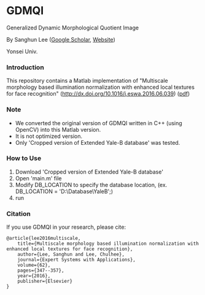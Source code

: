 # GDMQI
Generalized Dynamic Morphological Quotient Image

By Sanghun Lee ([Google Scholar](https://scholar.google.co.kr/citations?user=T9U4lCUAAAAJ), [Website](http://web.yonsei.ac.kr/nica))

Yonsei Univ.


### Introduction

This repository contains a Matlab implementation of "Multiscale morphology based illumination normalization with enhanced local textures for face recognition" (http://dx.doi.org/10.1016/j.eswa.2016.06.039) ([pdf](https://www.researchgate.net/profile/Sanghun_Lee14/publication/304144886_Multiscale_morphology_based_illumination_normalization_with_enhanced_local_textures_for_face_recognition/links/577b8da708aec3b7433656a3.pdf))


### Note

* We converted the original version of GDMQI written in C++ (using OpenCV) into this Matlab version.
* It is not optimized version. 
* Only 'Cropped version of Extended Yale-B database' was tested.



### How to Use

1. Download 'Cropped version of Extended Yale-B database'
2. Open 'main.m' file
3. Modify DB_LOCATION to specify the database location, (ex. DB_LOCATION = 'D:\Database\YaleB\';) 
4. run


### Citation
If you use GDMQI in your research, please cite:

	@article{lee2016multiscale,
		title={Multiscale morphology based illumination normalization with enhanced local textures for face recognition},
		author={Lee, Sanghun and Lee, Chulhee},
		journal={Expert Systems with Applications},
		volume={62},
		pages={347--357},
		year={2016},
		publisher={Elsevier}
	}


